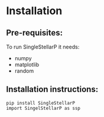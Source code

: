 # Installation

## Pre-requisites:

To run SingleStellarP it needs:

* numpy
* matplotlib
* random

## Installation instructions:

	pip install SingleStellarP
	import SingelStellarP as ssp

